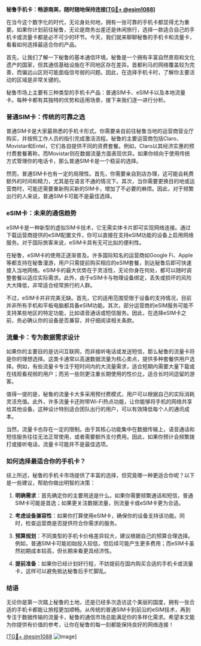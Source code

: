 **秘鲁手机卡：畅游南美，随时随地保持连接[[TG💪+ @esim1088](https://t.me/s/esim1088)]**

在当今这个数字化的时代，无论身处何地，拥有一张可靠的手机卡都显得尤为重要。如果你计划前往秘鲁，无论是商务出差还是休闲旅行，选择一款适合自己的手机卡或流量卡都是必不可少的环节。今天，我们就来聊聊秘鲁的手机卡和流量卡，看看如何选择最适合你的产品。

首先，让我们了解一下秘鲁的基本通信环境。秘鲁是一个拥有丰富自然景观和文化遗产的国家，但其通信基础设施在不同地区存在差异。首都利马的网络覆盖较为完善，而偏远山区则可能面临信号弱的问题。因此，在选择手机卡时，了解你主要活动的区域是非常关键的。

秘鲁市场上主要有三种类型的手机卡产品：普通SIM卡、eSIM卡以及本地流量卡。每种卡都有其独特的优势和适用场景，接下来我们逐一进行分析。

### 普通SIM卡：传统的可靠之选

普通SIM卡是大家最熟悉的手机卡形式。你需要亲自前往秘鲁当地的运营商营业厅购买，并按照工作人员的指引完成激活流程。秘鲁的主要运营商包括Claro、Movistar和Entel，它们各自提供不同的资费套餐。例如，Claro以其经济实惠的预付费套餐著称，而Movistar则在数据流量方面表现优异。如果你倾向于使用传统方式管理你的电话卡，那么普通SIM卡是一个稳妥的选择。

然而，普通SIM卡也有一定的局限性。首先，你需要亲自到店办理，这可能会耗费额外的时间和精力，尤其是在语言不通的情况下。其次，当你需要更换目的地或运营商时，可能还需要重新购买新的SIM卡，增加了不必要的麻烦。因此，对于频繁出行的人来说，普通SIM卡可能不是最佳选择。

### eSIM卡：未来的通信趋势

eSIM卡是一种新型的虚拟SIM卡技术，它无需实体卡片即可实现网络连接。通过下载运营商提供的eSIM配置文件，你可以直接在支持eSIM功能的设备上启用网络服务。对于国际旅客来说，eSIM卡具有无可比拟的便利性。

在秘鲁，eSIM卡的使用正逐渐普及。许多国际知名的运营商如Google Fi、Apple等都支持在秘鲁漫游，用户只需提前购买相应的eSIM套餐，到达秘鲁后即可快速接入当地网络。eSIM卡的最大优势在于灵活性，无论你身在何处，都可以随时调整套餐以适应实际需求。此外，由于eSIM卡与物理设备绑定，丢失或损坏的风险大大降低，非常适合经常旅行的人群。

不过，eSIM卡并非完美无缺。首先，它的适用范围受限于设备的支持情况，目前并非所有手机和平板电脑都具备eSIM功能。其次，部分运营商的eSIM服务可能不支持某些地区的特定功能，比如语音通话或短信服务。因此，在选择eSIM卡之前，务必确认你的设备是否兼容，并仔细阅读相关条款。

### 流量卡：专为数据需求设计

如果你的主要目的是访问互联网，而非接听电话或发送短信，那么秘鲁的流量卡将是你的理想选择。这类卡通常以高速数据流量为核心卖点，提供多种套餐供用户选择。例如，有些流量卡专注于短时间内的大流量需求，适合短期内需要大量下载或在线观看视频的用户；而另一些则更注重长期使用的性价比，适合长时间逗留的游客。

值得一提的是，秘鲁的流量卡大多采用预付费模式，用户可以根据自己的实际消耗灵活充值。此外，许多流量卡还附带Wi-Fi热点功能，让你能够将手机的网络共享给其他设备。这种设计特别适合团队出行的用户，可以有效降低每个人的通讯成本。

当然，流量卡也存在一定的限制。由于其核心功能集中在数据传输上，语音通话和短信服务往往无法正常使用，或者需要额外支付费用。因此，如果你预计会频繁拨打或接听电话，流量卡可能并不是最佳选项。

### 如何选择最适合你的手机卡？

综上所述，秘鲁的手机卡市场提供了丰富的选择，但究竟哪一种更适合你呢？以下是一些建议，帮助你做出明智的决策：

1. **明确需求**：首先确定你的主要用途是什么。如果你需要频繁通话和短信，普通SIM卡可能是首选；如果更关注数据流量，则流量卡或eSIM卡更为合适。
   
2. **考虑设备兼容性**：如果你打算使用eSIM卡，确保你的设备支持该功能。同时，检查运营商是否提供符合你需求的服务。

3. **预算规划**：不同类型的手机卡价格差异较大，建议根据自己的预算合理选择。例如，普通SIM卡可能初始投入较低，但后续可能产生更多费用；而eSIM卡虽然初期成本较高，但长期来看更具经济性。

4. **提前准备**：如果你已经计划好行程，不妨提前在国内购买合适的手机卡或流量卡，这样可以避免抵达秘鲁后手忙脚乱。

### 结语

无论你是第一次踏上秘鲁的土地，还是已经多次造访这个美丽的国度，拥有一张合适的手机卡都能让旅程更加顺畅。从传统的普通SIM卡到前沿的eSIM技术，再到专注于数据传输的流量卡，秘鲁的通信市场总能满足你的多样化需求。希望本文能为你提供有价值的参考，让你在秘鲁的每一刻都能保持良好的网络连接！

[[TG💪+ @esim1088](https://t.me/s/esim1088) ![Image](https://i.postimg.cc/4NQfJmqS/Snipaste-2025-05-13-00-14-12.png)]